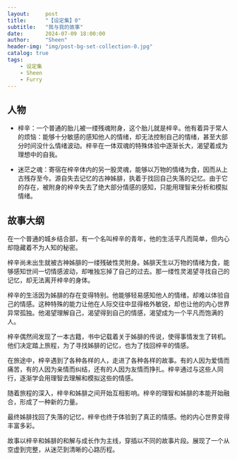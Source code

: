 ```yaml
---
layout:     post
title:      "【设定集】0"
subtitle:   "我与我的故事"
date:       2024-07-09 18:00:00
author:     "Sheen"
header-img: "img/post-bg-set-collection-0.jpg"
catalog: true
tags:
    - 设定集
    - Sheen
    - Furry
---
```



## 人物

- 梓辛：一个普通的胎儿被一缕残魂附身，这个胎儿就是梓辛。他有着异于常人的烦恼：能够十分敏感的感知他人的情绪，却无法控制自己的情绪，甚至大部分时间没什么情绪波动。梓辛在一体双魂的特殊体验中逐渐长大，渴望着成为理想中的自我。

- 迷茫之魂：寄宿在梓辛体内的另一股灵魂，能够以万物的情绪为食，因而从上古残存至今。源自失去记忆的古神姊腓，执着于找回自己失落的记忆。由于它的存在，被附身的梓辛失去了绝大部分情感的感知，只能用理智来分析和模拟情绪。

## 故事大纲
在一个普通的城乡结合部，有一个名叫梓辛的青年，他的生活平凡而简单，但内心却隐藏着不为人知的秘密。

梓辛尚未出生就被古神姊腓的一缕残破性灵附身。姊腓天生以万物的情绪为食，能够感知世间一切情感波动，却唯独忘掉了自己的过去。那一缕性灵渴望寻找自己的记忆，却无法离开梓辛的身体。

梓辛的生活因为姊腓的存在变得特别。他能够轻易感知他人的情绪，却难以体验自己的情感。这种特殊的能力让他在人际交往中显得格外敏锐，却也让他的内心世界异常孤独。他渴望理解自己，渴望得到自己的情感，渴望成为一个平凡而饱满的人。

梓辛偶然间发现了一本古籍，书中记载着关于姊腓的传说，使得事情发生了转机。他们决定踏上旅程，为了寻找姊腓的记忆，也为了找回梓辛的情感。

在旅途中，梓辛遇到了各种各样的人，走进了各种各样的故事。有的人因为爱情而痛苦，有的人因为亲情而纠结，还有的人因为友情而挣扎。梓辛通过与这些人同行，逐渐学会用理智去理解和模拟这些的情感。

随着旅程的深入，梓辛和姊腓之间开始互相影响。梓辛的理智和姊腓的本能开始融合，形成了一种新的力量。

最终姊腓找回了失落的记忆，梓辛也终于体验到了真正的情感。他的内心世界变得丰富多彩。

故事以梓辛和姊腓的和解与成长作为主线，穿插以不同的故事片段。展现了一个从空虚到完整，从迷茫到清晰的心路历程。
